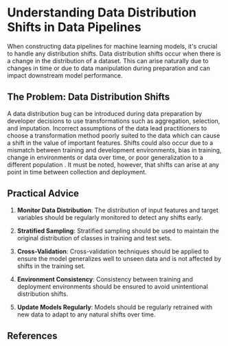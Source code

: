 # Understanding Data Distribution Shifts in Data Pipelines

When constructing data pipelines for machine learning models, it's crucial to handle any distribution shifts. Data distribution shifts occur when there is a change in the distribution of a dataset. This can arise naturally due to changes in time or due to data manipulation during preparation and can impact downstream model performance. 

## The Problem: Data Distribution Shifts

A data distribution bug can be introduced during data preparation by developer decisions to use transformations such as aggregation, selection, and imputation. Incorrect assumptions of the data lead practitioners to choose a transformation method poorly suited to the data which can cause a shift in the value of important features. Shifts could also occur due to a mismatch between training and development environments, bias in training, change in environments or data over time, or poor generalization to a different population . It must be noted, however, that shifts can arise at any point in time between collection and deployment. 

## Practical Advice

1. **Monitor Data Distribution**: The distribution of input features and target variables should be regularly monitored to detect any shifts early.

2. **Stratified Sampling**: Stratified sampling should be used to maintain the original distribution of classes in training and test sets.

3. **Cross-Validation**: Cross-validation techniques should be applied to ensure the model generalizes well to unseen data and is not affected by shifts in the training set.

4. **Environment Consistency**: Consistency between training and deployment environments should be ensured to avoid unintentional distribution shifts.

5. **Update Models Regularly**: Models should be regularly retrained with new data to adapt to any natural shifts over time.
## References
